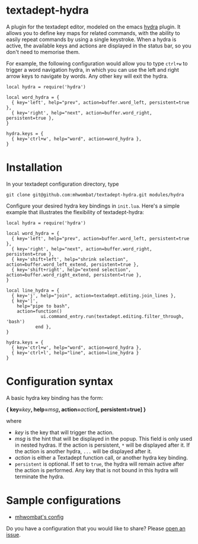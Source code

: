 # textadept-hydra

A plugin for the textadept editor, modeled on the emacs [hydra](https://github.com/abo-abo/hydra) plugin.
It allows you to define key maps for related commands, with the ability to easily repeat commands by using a single keystroke. 
When a hydra is active, the available keys and actions are displayed in the status bar,
so you don't need to memorise them.

For example, the following configuration would allow you to type `ctrl+w` to trigger a word navigation hydra,
in which you can use the left and right arrow keys to navigate by words.
Any other key will exit the hydra.

```
local hydra = require('hydra')

local word_hydra = {
  { key='left', help="prev", action=buffer.word_left, persistent=true },
  { key='right', help="next", action=buffer.word_right, persistent=true },
}

hydra.keys = {
  { key='ctrl+w', help="word", action=word_hydra },
}
```

# Installation

In your textadept configuration directory, type

    git clone git@github.com:mhwombat/textadept-hydra.git modules/hydra

Configure your desired hydra key bindings in `init.lua`.
Here's a simple example that illustrates the flexibility of textadept-hydra:

```
local hydra = require('hydra')

local word_hydra = {
  { key='left', help="prev", action=buffer.word_left, persistent=true },
  { key='right', help="next", action=buffer.word_right, persistent=true },
  { key='shift+left', help="shrink selection", action=buffer.word_left_extend, persistent=true },
  { key='shift+right', help="extend selection", action=buffer.word_right_extend, persistent=true },
}

local line_hydra = {
  { key='j', help="join", action=textadept.editing.join_lines },
  { key='|', 
    help="pipe to bash", 
    action=function()
             ui.command_entry.run(textadept.editing.filter_through, 'bash')
           end },
}

hydra.keys = {
  { key='ctrl+w', help="word", action=word_hydra },
  { key='ctrl+l', help="line", action=line_hydra }
}
```

# Configuration syntax

A basic hydra key binding has the form:

**{ key=**_key_**, help=**_msg_**, action=**_action_**[, persistent=true] }**

where

- _key_ is the key that will trigger the action.
- _msg_ is the hint that will be displayed in the popup.
  This field is only used in nested hydras.
  If the action is persistent, `*` will be displayed after it.
  If the action is another hydra, `...` will be displayed after it.
- _action_ is either a Textadept function call, or another hydra key binding.
- `persistent` is optional. If set to `true`, the hydra will remain active after the action is performed.
  Any key that is not bound in this hydra will terminate the hydra.
  
# Sample configurations
  
- [mhwombat's config](https://github.com/mhwombat/dotWombat/blob/master/.config/textadept/init.lua)

Do you have a configuration that you would like to share? Please [open an issue](https://github.com/mhwombat/textadept-hydra/issues).